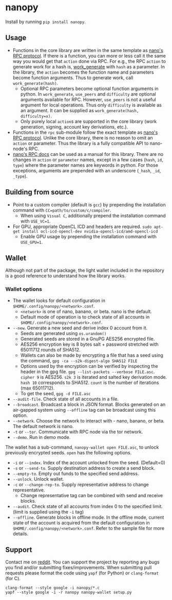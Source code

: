 # nanopy
Install by running `pip install nanopy`.

## Usage
* Functions in the core library are written in the same template as [nano's RPC protocol](https://docs.nano.org/commands/rpc-protocol/). If there is a function, you can more or less call it the same way you would get that `action` done via RPC. For e.g., the RPC `action` to generate work for a hash is, [work_generate](https://docs.nano.org/commands/rpc-protocol/#work_generate) with `hash` as a parameter. In the library, the `action` becomes the function name and parameters become function arguments. Thus to generate work, call `work_generate(hash)`.
  * Optional RPC parameters become optional function arguments in python. In `work_generate`, `use_peers` and `difficulty` are optional arguments available for RPC. However, `use_peers` is not a useful argument for local operations. Thus only `difficulty` is available as an argument. It can be supplied as `work_generate(hash, difficulty=x)`.
  * Only purely local `action`s are supported in the core library (work generation, signing, account key derivations, etc.).
* Functions in the `rpc` sub-module follow the exact template as [nano's RPC protocol](https://docs.nano.org/commands/rpc-protocol/). Unlike the core library, there is no reason to omit an `action` or parameter. Thus the library is a fully compatible API to nano-node's RPC.
* [nano's RPC docs](https://docs.nano.org/commands/rpc-protocol/) can be used as a manual for this library. There are no changes in `action` or `parameter` names, except in a few cases \(`hash`, `id`, `type`\) where the parameter names are keywords in python. For those exceptions, arguments are prepended with an underscore \(`_hash`, `_id`, `_type`\).

## Building from source
* Point to a custom compiler (default is `gcc`) by prepending the installation command with `CC=path/to/custom/c/compiler`.
  * When using `Visual C`, additionally prepend the installation command with `USE_VC=1`.
* For GPU, appropriate OpenCL ICD and headers are required. `sudo apt-get install ocl-icd-opencl-dev nvidia-opencl-icd/amd-opencl-icd`
  * Enable GPU usage by prepending the installation command with `USE_GPU=1`.

## Wallet
Although not part of the package, the light wallet included in the repository is a good reference to understand how the library works.

### Wallet options
* The wallet looks for default configuration in `$HOME/.config/nanopy/<network>.conf`.
  * `<network>` is one of nano, banano, or beta. nano is the default.
  * Default mode of operation is to check state of all accounts in `$HOME/.config/nanopy/<network>.conf`.
* `--new`. Generate a new seed and derive index 0 account from it.
  * Seeds are generated using `os.urandom()`
  * Generated seeds are stored in a GnuPG AES256 encrypted file.
  * AES256 encryption key is 8 bytes salt + password stretched with 65011712 rounds of SHA512.
  * Wallets can also be made by encrypting a file that has a seed using the command, `gpg -ca --s2k-digest-algo SHA512 FILE`
  * Options used by the encryption can be verified by inspecting the header in the gpg file. `gpg --list-packets --verbose FILE.asc`. `cipher 9` is AES256. `s2k 3` is iterated and salted key derivation mode. `hash 10` corresponds to SHA512. `count` is the number of iterations (max 65011712).
  * To get the seed, `gpg -d FILE.asc`
* `--audit-file`. Check state of all accounts in a file.
* `--broadcast`. Broadcast a block in JSON format. Blocks generated on an air-gapped system using `--offline` tag can be broadcast using this option.
* `--network`. Choose the network to interact with - nano, banano, or beta. The default network is nano.
* `-t` or `--tor`. Communicate with RPC node via the tor network.
* `--demo`. Run in demo mode.

The wallet has a sub-command, `nanopy-wallet open FILE.asc`, to unlock previously encrypted seeds. `open` has the following options.
* `-i` or `--index`. Index of the account unlocked from the seed. (Default=0)
* `-s` or `--send-to`. Supply destination address to create a send block.
* `--empty-to`. Empty out funds to the specified send address.
* `--unlock`. Unlock wallet.
* `-c` or `--change-rep-to`. Supply representative address to change representative.
  * Change representative tag can be combined with send and receive blocks.
* `--audit`. Check state of all accounts from index 0 to the specified limit. (limit is supplied using the `-i` tag)
* `--offline`. Generate blocks in offline mode. In the offline mode, current state of the account is acquired from the default configuration in `$HOME/.config/nanopy/<network>.conf`. Refer to the sample file for more details.

## Support
Contact me on [reddit](https://www.reddit.com/user/nanopy_). You can support the project by reporting any bugs you find and/or submitting fixes/improvements. When submitting pull requests please format the code using `yapf` (for Python) or `clang-format` (for C).
```
clang-format --style google -i nanopy/*.c
yapf --style google -i -r nanopy nanopy-wallet setup.py
```
